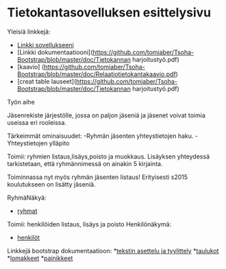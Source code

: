 # Tietokantasovelluksen esittelysivu

Yleisiä linkkejä:

* [Linkki sovellukseeni](http://tomiaber.users.cs.helsinki.fi/tietokanta/)
* [Linkki dokumentaatiooni](https://github.com/tomiaber/Tsoha-Bootstrap/blob/master/doc/Tietokannan harjoitustyö.pdf)
* [kaavio] (https://github.com/tomiaber/Tsoha-Bootstrap/blob/master/doc/Relaatiotietokantakaavio.pdf)
* [creat table lauseet](https://github.com/tomiaber/Tsoha-Bootstrap/blob/master/doc/Tietokannan harjoitustyö.pdf)

Työn aihe

Jäsenrekiste järjestölle, jossa on paljon jäseniä ja jäsenet voivat toimia useissa eri rooleissa.

Tärkeimmät ominaisuudet:
-Ryhmän jäsenten yhteystietojen haku.
-Yhteystietojen ylläpito



Toimii: ryhmien listaus,lisäys,poisto ja muokkaus. Lisäyksen yhteydessä tarkistetaan, että ryhmännimessä on ainakin 5 kirjainta.

Toiminnassa nyt myös ryhmän jäsenten listaus! Erityisesti s2015 koulutukseen on lisätty jäseniä.

RyhmäNäkyä:
* [ryhmat](http://tomiaber.users.cs.helsinki.fi/tietokanta/ryhmat)

Toimii: henkilöiden listaus, lisäys ja poisto
Henkilönäkymä:
* [henkilöt](http://tomiaber.users.cs.helsinki.fi/tietokanta/henkilot)


Linkkejä bootstrap dokumentaatioon:
*[tekstin asettelu ja tyylittely](http://getbootstrap.com/css/#type)
*[taulukot](http://getbootstrap.com/css/#tables)
*[lomakkeet](http://getbootstrap.com/css/#forms)
*[painikkeet](http://getbootstrap.com/css/#buttons)
